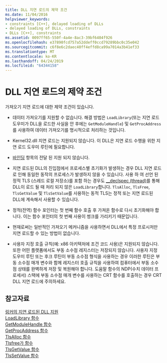 ```yaml
---
title: DLL 지연 로드의 제약 조건
ms.date: 11/04/2016
helpviewer_keywords:
- constraints [C++], delayed loading of DLLs
- delayed loading of DLLs, constraints
- DLLs [C++], constraints
ms.assetid: 0097ff65-550f-4a4e-8ac3-39bf6404f926
ms.openlocfilehash: e37890fcd757a52ddeff0ccd79289bbc0c35e042
ms.sourcegitcommit: c6f8e6c2daec40ff4effd8ca99a7014a3b41ef33
ms.translationtype: MT
ms.contentlocale: ko-KR
ms.lasthandoff: 04/24/2019
ms.locfileid: "64344158"
---
```

# <a name="constraints-of-delay-loading-dlls"></a>DLL 지연 로드의 제약 조건

가져오기 지연 로드에 대한 제약 조건이 있습니다.

- 데이터 가져오기를 지원할 수 없습니다. 해결 방법은 `LoadLibrary`(또는 지연 로드 도우미가 DLL을 로드한 사실을 안 후에는 `GetModuleHandle`) 및 `GetProcAddress`를 사용하여 데이터 가져오기를 명시적으로 처리하는 것입니다.

- Kernel32.dll 지연 로드는 지원되지 않습니다. 이 DLL은 지연 로드 수행을 위한 지연 로드 도우미 루틴에 필요합니다.

- [바인딩](binding-imports.md) 항목의 전달 된 지원 되지 않습니다.

- 지연 로드된 DLL의 진입점에서 프로세스별 초기화가 발생하는 경우 DLL 지연 로드로 인해 동일한 동작의 프로세스가 발생하지 않을 수 있습니다. 사용 하 여 선언 된 정적 TLS (스레드 로컬 저장소)를 포함 하는 경우도 [__declspec (thread)](../../cpp/thread.md)를 통해 DLL이 로드 될 때 처리 되지 않은 `LoadLibrary`합니다. `TlsAlloc`, `TlsFree`, `TlsGetValue` 및 `TlsSetValue`를 사용하는 동적 TLS는 정적 또는 지연 로드된 DLL에 계속해서 사용할 수 있습니다.

- 정적(전역) 함수 포인터는 첫 번째 함수 호출 후 가져온 함수로 다시 초기화해야 합니다. 이는 함수 포인터의 첫 번째 사용이 썽크를 가리키기 때문입니다.

- 현재로써는 일반적인 가져오기 메커니즘을 사용하면서 DLL에서 특정 프로시저만 지연 로드할 수 있는 방법이 없습니다.

- 사용자 지정 호출 규칙(예: x86 아키텍처에 조건 코드 사용)은 지원되지 않습니다. 또한 어떤 플랫폼에서도 부동 소수점 레지스터는 저장되지 않습니다. 사용자 지정 도우미 루틴 또는 후크 루틴이 부동 소수점 형식을 사용하는 경우 이러한 루틴은 부동 소수점 매개 변수와 함께 레지스터 호출 규칙을 사용하여 컴퓨터에서 부동 소수점 상태를 완벽하게 저장 및 복원해야 합니다. 도움말 함수의 NDP(수치 데이터 프로세서) 스택에 부동 소수점 매개 변수를 사용하는 CRT 함수를 호출하는 경우 CRT DLL 지연 로드에 주의하세요.

## <a name="see-also"></a>참고자료

[링커의 지연 로드된 DLL 지원](linker-support-for-delay-loaded-dlls.md)<br/>
[LoadLibrary 함수](/windows/desktop/api/libloaderapi/nf-libloaderapi-loadlibrarya)<br/>
[GetModuleHandle 함수](/windows/desktop/api/libloaderapi/nf-libloaderapi-getmodulehandlea)<br/>
[GetProcAddress 함수](/windows/desktop/api/libloaderapi/nf-libloaderapi-getprocaddress)<br/>
[TlsAlloc 함수](/windows/desktop/api/processthreadsapi/nf-processthreadsapi-tlsalloc)<br/>
[Tlsfree가 함수](/windows/desktop/api/processthreadsapi/nf-processthreadsapi-tlsfree)<br/>
[TlsGetValue 함수](/windows/desktop/api/processthreadsapi/nf-processthreadsapi-tlsgetvalue)<br/>
[TlsSetValue 함수](/windows/desktop/api/processthreadsapi/nf-processthreadsapi-tlssetvalue)
